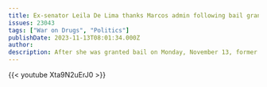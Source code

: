 ```yaml
---
title: Ex-senator Leila De Lima thanks Marcos admin following bail grant
issues: 23043
tags: ["War on Drugs", "Politics"]
publishDate: 2023-11-13T08:01:34.000Z
author: 
description: After she was granted bail on Monday, November 13, former senator Leila de Lima thanks the administration of President Ferdinand Marcos Jr. for 'respecting the independence of the judiciary and the rule of law.'
---
```



{{< youtube Xta9N2uErJ0 >}}